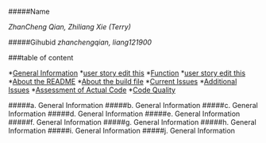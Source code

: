 #####Name 

_ZhanCheng Qian, Zhiliang Xie (Terry)_

  
#####Gihubid
_zhanchengqian, liang121900_

###table of content



*[General Information](#p-a)
*[user story edit this](#p-b)
*[Function](#p-c)
*[user story edit this](#p-d)
*[About the README](#p-e)
*[About the build file](#p-f)
*[Current Issues](#p-g)
*[Additional Issues](#p-h)
*[Assessment of Actual Code](#p-i)
*[Code Quality](#p-j)






#####a. General Information <a id ="paaaaa"></a>
#####b. General Information <a id ="pb"></a>
#####c. General Information <a id ="pc"></a>
#####d. General Information <a id ="pd"></a>
#####e. General Information <a id ="pe"></a>
#####f. General Information <a id ="pf"></a>
#####g. General Information <a id ="pg"></a>
#####h. General Information <a id ="ph"></a>
#####i. General Information <a id ="pi"></a>
#####j. General Information <a id ="pj"></a>


      
	   
